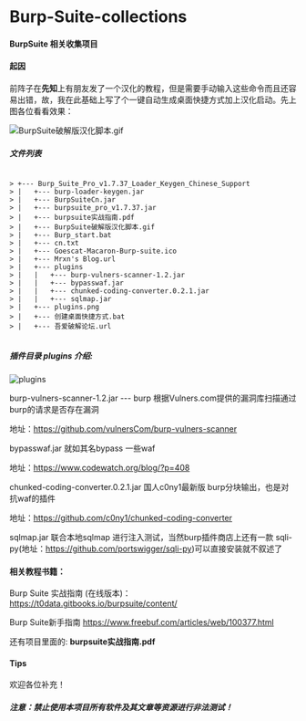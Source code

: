 # Burp-Suite-collections

#### BurpSuite 相关收集项目

#### 起因

前阵子在**先知**上有朋友发了一个汉化的教程，但是需要手动输入这些命令而且还容易出错，故，我在此基础上写了个一键自动生成桌面快捷方式加上汉化启动。先上图各位看看效果：

![BurpSuite破解版汉化脚本.gif](https://raw.githubusercontent.com/Mr-xn/Burp-Suite-collections/master/BurpSuite%E7%A0%B4%E8%A7%A3%E7%89%88%E6%B1%89%E5%8C%96%E8%84%9A%E6%9C%AC.gif)

##### 文件列表

```

> +--- Burp_Suite_Pro_v1.7.37_Loader_Keygen_Chinese_Support
> |   +--- burp-loader-keygen.jar
> |   +--- BurpSuiteCn.jar
> |   +--- burpsuite_pro_v1.7.37.jar
> |   +--- burpsuite实战指南.pdf
> |   +--- BurpSuite破解版汉化脚本.gif
> |   +--- Burp_start.bat
> |   +--- cn.txt
> |   +--- Goescat-Macaron-Burp-suite.ico
> |   +--- Mrxn's Blog.url
> |   +--- plugins
> |   |   +--- burp-vulners-scanner-1.2.jar
> |   |   +--- bypasswaf.jar
> |   |   +--- chunked-coding-converter.0.2.1.jar
> |   |   +--- sqlmap.jar
> |   +--- plugins.png
> |   +--- 创建桌面快捷方式.bat
> |   +--- 吾爱破解论坛.url


```
##### 插件目录 plugins 介绍:

![plugins](https://raw.githubusercontent.com/Mr-xn/Burp-Suite-collections/master/plugins.png)

burp-vulners-scanner-1.2.jar --- burp 根据Vulners.com提供的漏洞库扫描通过burp的请求是否存在漏洞  

地址：https://github.com/vulnersCom/burp-vulners-scanner 

bypasswaf.jar 就如其名bypass 一些waf 

地址：https://www.codewatch.org/blog/?p=408 

chunked-coding-converter.0.2.1.jar 国人c0ny1最新版 burp分块输出，也是对抗waf的插件 

地址：https://github.com/c0ny1/chunked-coding-converter 

sqlmap.jar 联合本地sqlmap 进行注入测试，当然burp插件商店上还有一款 sqli-py(地址：https://github.com/portswigger/sqli-py)可以直接安装就不叙述了

#### 相关教程书籍：

Burp Suite 实战指南 (在线版本)：https://t0data.gitbooks.io/burpsuite/content/ 

Burp Suite新手指南 https://www.freebuf.com/articles/web/100377.html

还有项目里面的:  **burpsuite实战指南.pdf**

#### Tips

欢迎各位补充！

##### 注意：禁止使用本项目所有软件及其文章等资源进行非法测试！

